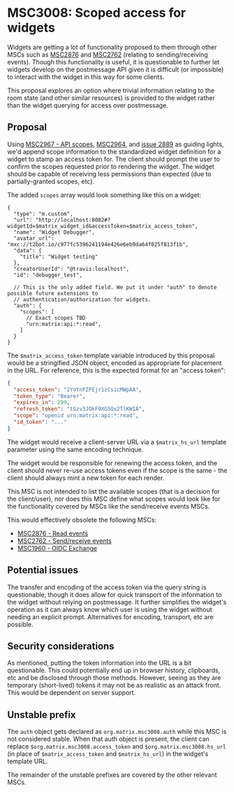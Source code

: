 # MSC3008: Scoped access for widgets

Widgets are getting a lot of functionality proposed to them through other MSCs such as
[MSC2876](https://github.com/matrix-org/matrix-doc/pull/2876) and [MSC2762](https://github.com/matrix-org/matrix-doc/pull/2762)
(relating to sending/receiving events). Though this functionality is useful, it is questionable to
further let widgets develop on the postmessage API given it is difficult (or impossible) to interact
with the widget in this way for some clients.

This proposal explores an option where trivial information relating to the room state (and other
similar resources) is provided to the widget rather than the widget querying for access over postmessage.

## Proposal

Using [MSC2967 - API scopes](https://github.com/matrix-org/matrix-doc/pull/2967),
[MSC2964](https://github.com/matrix-org/matrix-doc/pull/2964), and
[issue 2889](https://github.com/matrix-org/matrix-doc/issues/2889) as guiding lights, we'd append scope
information to the standardized widget definition for a widget to stamp an access token for. The client
should prompt the user to confirm the scopes requested prior to rendering the widget. The widget should
be capable of receiving less permissions than expected (due to partially-granted scopes, etc).

The added `scopes` array would look something like this on a widget:

```json5
{
  "type": "m.custom",
  "url": "http://localhost:8082#?widgetId=$matrix_widget_id&accessToken=$matrix_access_token",
  "name": "Widget Debugger",
  "avatar_url": "mxc://t2bot.io/c977fc5396241194e426e6eb9da64f025f813f1b",
  "data": {
    "title": "Widget testing"
  },
  "creatorUserId": "@travis:localhost",
  "id": "debugger_test",

  // This is the only added field. We put it under "auth" to denote possible future extensions to
  // authentication/authorization for widgets.
  "auth": {
    "scopes": [
      // Exact scopes TBD
      "urn:matrix:api:*:read",
    ]
  }
}
```

The `$matrix_access_token` template variable introduced by this proposal would be a stringified JSON object,
encoded as appropriate for placement in the URL. For reference, this is the expected format for an "access
token":

```json
{
  "access_token": "2YotnFZFEjr1zCsicMWpAA",
  "token_type": "Bearer",
  "expires_in": 299,
  "refresh_token": "tGzv3JOkF0XG5Qx2TlKWIA",
  "scope": "openid urn:matrix:api:*:read",
  "id_token": "..."
}
```

The widget would receive a client-server URL via a `$matrix_hs_url` template parameter using the same encoding
technique.

The widget would be responsible for renewing the access token, and the client should never re-use access tokens
even if the scope is the same - the client should always mint a new token for each render.

This MSC is not intended to list the available scopes (that is a decision for the client/user), nor does this
MSC define what scopes would look like for the functionality covered by MSCs like the send/receive events MSCs.

This would effectively obsolete the following MSCs:

* [MSC2876 - Read events](https://github.com/matrix-org/matrix-doc/pull/2876)
* [MSC2762 - Send/receive events](https://github.com/matrix-org/matrix-doc/pull/2762)
* [MSC1960 - OIDC Exchange](https://github.com/matrix-org/matrix-doc/pull/1960)

## Potential issues

The transfer and encoding of the access token via the query string is questionable, though it does allow
for quick transport of the information to the widget without relying on postmessage. It further simplifies
the widget's operation as it can always know which user is using the widget without needing an explicit
prompt. Alternatives for encoding, transport, etc are possible.

## Security considerations

As mentioned, putting the token information into the URL is a bit questionable. This could potentially end
up in browser history, clipboards, etc and be disclosed through those methods. However, seeing as they are
temporary (short-lived) tokens it may not be as realistic as an attack front. This would be dependent on
server support.

## Unstable prefix

The `auth` object gets declared as `org.matrix.msc3008.auth` while this MSC is not considered stable. When
that auth object is present, the client can replace `$org.matrix.msc3008.access_token` and `$org.matrix.msc3008.hs_url`
(in place of `$matrix_access_token` and `$matrix_hs_url`) in the widget's template URL.

The remainder of the unstable prefixes are covered by the other relevant MSCs.
